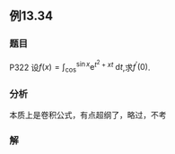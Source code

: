 ## 例13.34
### 题目
P322 设$f( x) = {\int }_{\cos }^{\sin x}{\mathrm{e}}^{{t}^{2} + {xt}}\mathrm{\;d}t$,求${f}^{\prime }( 0)$.
### 分析
本质上是卷积公式，有点超纲了，略过，不考
### 解
